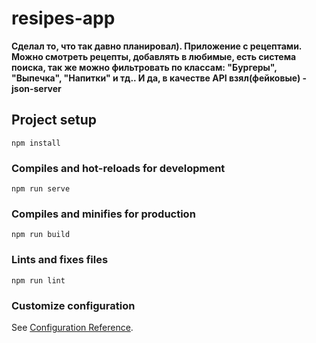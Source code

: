 # resipes-app

**Сделал то, что так давно планировал). Приложение с рецептами. Можно смотреть рецепты, добавлять в любимые, есть система поиска, так же можно фильтровать по классам: "Бургеры", "Выпечка", "Напитки" и тд.. И да, в качестве API взял(фейковые) - json-server**

## Project setup
```
npm install
```

### Compiles and hot-reloads for development
```
npm run serve
```

### Compiles and minifies for production
```
npm run build
```

### Lints and fixes files
```
npm run lint
```

### Customize configuration
See [Configuration Reference](https://cli.vuejs.org/config/).
